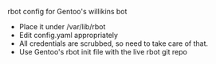 rbot config for Gentoo's willikins bot

- Place it under /var/lib/rbot
- Edit config.yaml appropriately
- All credentials are scrubbed, so need to take care of that.
- Use Gentoo's rbot init file with the live rbot git repo
